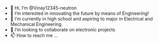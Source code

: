- 👋 Hi, I’m @Vinay12345-neutron
- 👀 I’m interested in innovating the future by means of Engineering!
- 🌱 I’m currently in high school and aspiring to major in Electrical and Mechanical Engineering.
- 💞️ I’m looking to collaborate on electronic projects
- 📫 How to reach me ... 

<!---
Vinay12345-neutron/Vinay12345-neutron is a ✨ special ✨ repository because its `README.md` (this file) appears on your GitHub profile.
You can click the Preview link to take a look at your changes.
--->
